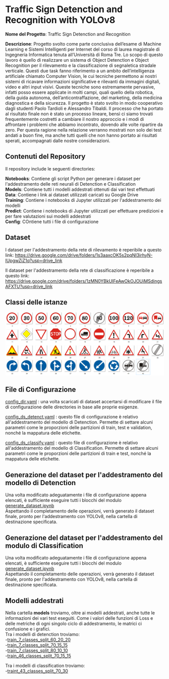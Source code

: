 # Traffic Sign Detenction and Recognition with YOLOv8

**Nome del Progetto**: Traffic Sign Detenction and Recognition  

**Descrizione**: Progetto svolto come parte conclusiva dell’esame di Machine Learning e Sistemi Intelligenti per Internet del corso di laurea magistrale di Ingegneria Informatica tenuta all’Università di Roma Tre.
Lo scopo di questo lavoro è quello di realizzare un sistema di Object Detenction e Object Recognition per il rilevamento e la classificazione di segnaletica stradale verticale.
Questi due task fanno riferimento a un ambito dell’intelligenza artificiale chiamato Computer Vision, le cui tecniche permettono ai nostri sistemi di ricavare informazioni significative e rilevanti da immagini digitali, video e altri input visivi.
Queste tecniche sono estremamente pervasive, infatti posso essere applicate in molti campi, quali quello della robotica, della guida autonoma, dell’anticontraffazione, del marketing, della medicina diagnostica e della sicurezza.
Il progetto è stato svolto in modo cooperativo dagli studenti Paolo Tardioli e Alessandro Tibaldi. Il processo che ha portato al risultato finale non è stato un processo lineare, bensì ci siamo trovati frequentemente costretti a cambiare il nostro approccio e i modi di affrontare i problemi che abbiamo incontrato, dovendo alle volte ripartire da zero. Per questa ragione nella relazione verranno mostrati non solo dei test andati a buon fine, ma anche tutti quelli che non hanno portato ai risultati sperati, accompagnati dalle nostre considerazioni.

## Contenuti del Repository

Il repository include le seguenti directories:

**Notebooks**: Contiene gli script Python per generare i dataset per l'addestramento delle reti neurali di Detenction e Classification  
**Models**: Contiene tutti i modelli addestrati ottenuti dai vari test effettuati  
**Data**: Contiene i link ai dataset utilizzati caricati su Google Drive  
**Training**: Contiene i notebooks di Jupyter utilizzati per l'addestramento dei modelli  
**Predict**: Contiene i notebooks di Jupyter utilizzati per effettuare predizioni e per fare valutazioni sui modelli addestrati  
**Config**: COntiene tutti i file di configurazione  

## Dataset

I dataset per l'addestramento della rete di rilevamento è reperibile a questo link: https://drive.google.com/drive/folders/1s3aaxcOK5s2pqNI3irhyN-lUpgwZiZ1q?usp=drive_link  

Il dataset per l'addestramento della rete di classificazione è reperibile a questo link: https://drive.google.com/drive/folders/1zMN0YBkUlFeAwOkOJOUiMSdingsAFXTU?usp=drive_link

## Classi delle istanze

![SEGNALI.png](SEGNALI.png)

## File di Configurazione

[config_dir.yaml](config%2Fconfig_dir.yaml) : una volta scaricati di dataset accertarsi di modificare il file di configurazione delle directories in base alle proprie esigenze.  

[config_ds_detenct.yaml](config%2Fconfig_ds_detenct.yaml) : questo file di configurazione è relativo all'addestramento del modello di Detenction. Permette di settare alcuni parametri
come le proporzioni delle partizioni di train, test e validation, nonché la mappatura delle etichette.

[config_ds_classify.yaml](config%2Fconfig_ds_classify.yaml) : questo file di configurazione è relativo all'addestramento del modello di Classification. Permette di settare alcuni parametri
come le proporzioni delle partizioni di train e test, nonché la mappatura delle etichette.

## Generazione del dataset per l'addestramento del modello di Detenction

Una volta modificato adeguatamente i file di configurazione appena elencati, è sufficiente eseguire tutti i blocchi del modulo [generate_dataset.ipynb](notebooks%2Fdetenction%2Fgenerate_dataset.ipynb)  
Aspettando il completamento delle operazioni, verrà generato il dataset finale, pronto per l'addestramento con YOLOv8, nella cartella di destinazione specificata.

## Generazione del dataset per l'addestramento del modulo di Classification 

Una volta modificato adeguatamente i file di configurazione appena elencati, è sufficiente eseguire tutti i blocchi del modulo [generate_dataset.ipynb](notebooks%2Fclassification%2Fgenerate_dataset.ipynb)   
Aspettando il completamento delle operazioni, verrà generato il dataset finale, pronto per l'addestramento con YOLOv8, nella cartella di destinazione specificata.

## Modelli addestrati

Nella cartella **models** troviamo, oltre ai modelli addestrati, anche tutte le informazioni dei vari test eseguiti. Come i valori delle funzioni di Loss e delle metriche di ogni singolo ciclo di addestramento, le matrici ci confusione e i grafici.   
Tra i modelli di detenction troviamo:  
    -[train_7_classes_split_60_20_20](models%2Fdetenction%2Ftrain_7_classes_split_60_20_20)  
    -[train_7_classes_split_70_15_15](models%2Fdetenction%2Ftrain_7_classes_split_70_15_15)  
    -[train_7_classes_split_80_10_10](models%2Fdetenction%2Ftrain_7_classes_split_80_10_10)  
    -[train_46_classes_split_70_15_15](models%2Fdetenction%2Ftrain_46_classes_split_70_15_15)  

Tra i modelli di classification troviamo:  
    -[traint_43_classes_split_70_30](models%2Fclassification%2Ftraint_43_classes_split_70_30)   




